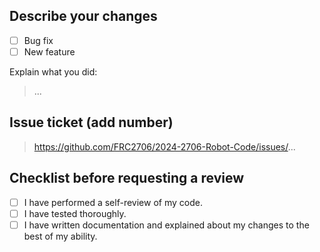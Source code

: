 ## Describe your changes

- [ ] Bug fix
- [ ] New feature

Explain what you did:
> ...

## Issue ticket (add number)

> https://github.com/FRC2706/2024-2706-Robot-Code/issues/...

## Checklist before requesting a review
- [ ] I have performed a self-review of my code.
- [ ] I have tested thoroughly.
- [ ] I have written documentation and explained about my changes to the best of my ability.

